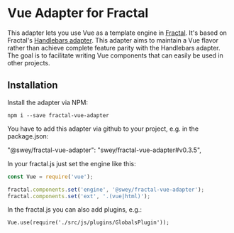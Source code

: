 # Vue Adapter for Fractal

This adapter lets you use Vue as a template engine in [Fractal](http://fractal.build). It's based on Fractal's [Handlebars adapter](https://github.com/frctl/handlebars). This adapter aims to maintain a Vue flavor rather than achieve complete feature parity with the Handlebars adapter. The goal is to facilitate writing Vue components that can easily be used in other projects.

## Installation

Install the adapter via NPM:

```
npm i --save fractal-vue-adapter
```

You have to add this adapter via github to your project, e.g. in the package.json:

"@swey/fractal-vue-adapter": "swey/fractal-vue-adapter#v0.3.5",

In your fractal.js just set the engine like this:

```javascript
const Vue = require('vue');

fractal.components.set('engine', '@swey/fractal-vue-adapter');
fractal.components.set('ext', '.(vue|html)');
```

In the fractal.js you can also add plugins, e.g.:

```
Vue.use(require('./src/js/plugins/GlobalsPlugin'));
```
